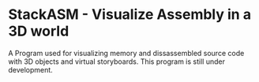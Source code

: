 # StackASM - Visualize Assembly in a 3D world

A Program used for visualizing memory and dissassembled source code with 3D objects and virtual storyboards. This program is still under development.
